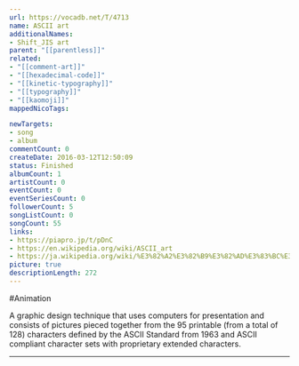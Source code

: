 ```yaml
---
url: https://vocadb.net/T/4713
name: ASCII art
additionalNames: 
- Shift_JIS art
parent: "[[parentless]]"
related:
- "[[comment-art]]"
- "[[hexadecimal-code]]"
- "[[kinetic-typography]]"
- "[[typography]]"
- "[[kaomoji]]"
mappedNicoTags:

newTargets:
- song
- album
commentCount: 0
createDate: 2016-03-12T12:50:09
status: Finished
albumCount: 1
artistCount: 0
eventCount: 0
eventSeriesCount: 0
followerCount: 5
songListCount: 0
songCount: 55
links: 
- https://piapro.jp/t/pDnC
- https://en.wikipedia.org/wiki/ASCII_art
- https://ja.wikipedia.org/wiki/%E3%82%A2%E3%82%B9%E3%82%AD%E3%83%BC%E3%82%A2%E3%83%BC%E3%83%88
picture: true
descriptionLength: 272
---
```


#Animation

A graphic design technique that uses computers for presentation and consists of pictures pieced together from the 95 printable (from a total of 128) characters defined by the ASCII Standard from 1963 and ASCII compliant character sets with proprietary extended characters.

---

